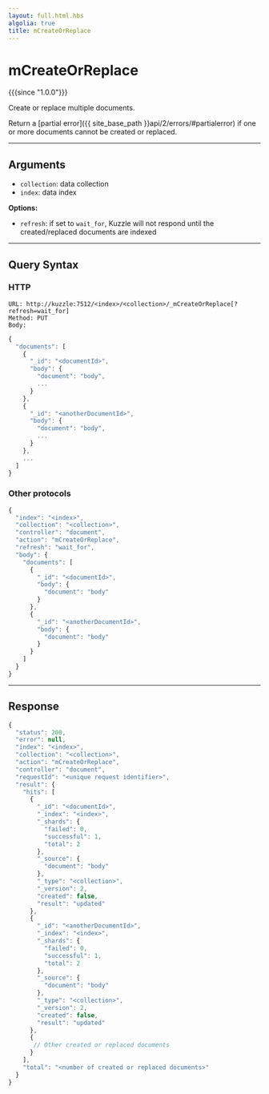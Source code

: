 ```yaml
---
layout: full.html.hbs
algolia: true
title: mCreateOrReplace
---
```


# mCreateOrReplace

{{{since "1.0.0"}}}

Create or replace multiple documents.

Return a [partial error]({{ site_base_path }}api/2/errors/#partialerror) if one or more documents cannot be created or replaced.

---

## Arguments

* `collection`: data collection
* `index`: data index

**Options:**

* `refresh`: if set to `wait_for`, Kuzzle will not respond until the created/replaced documents are indexed

---

## Query Syntax

### HTTP

```http
URL: http://kuzzle:7512/<index>/<collection>/_mCreateOrReplace[?refresh=wait_for]
Method: PUT  
Body:
```

```js
{
  "documents": [
    {
      "_id": "<documentId>", 
      "body": {
        "document": "body",
        ...
      }
    },
    {
      "_id": "<anotherDocumentId>",
      "body": {
        "document": "body",
        ...
      }
    },
    ...
  ]
}
```

### Other protocols

```js
{
  "index": "<index>",
  "collection": "<collection>",
  "controller": "document",
  "action": "mCreateOrReplace",
  "refresh": "wait_for",
  "body": {
    "documents": [
      {
        "_id": "<documentId>",
        "body": {
          "document": "body"
        }
      },
      {
        "_id": "<anotherDocumentId>",
        "body": {
          "document": "body"
        }
      }
    ]
  }
}
```

---

## Response

```javascript
{
  "status": 200,
  "error": null,
  "index": "<index>",
  "collection": "<collection>",
  "action": "mCreateOrReplace",
  "controller": "document",
  "requestId": "<unique request identifier>",
  "result": {
    "hits": [
      {
        "_id": "<documentId>",
        "_index": "<index>",
        "_shards": {
          "failed": 0,
          "successful": 1,
          "total": 2
        },
        "_source": {
          "document": "body"
        },
        "_type": "<collection>",
        "_version": 2,
        "created": false,
        "result": "updated"
      },
      {
        "_id": "<anotherDocumentId>",
        "_index": "<index>",
        "_shards": {
          "failed": 0,
          "successful": 1,
          "total": 2
        },
        "_source": {
          "document": "body"
        },
        "_type": "<collection>",
        "_version": 2,
        "created": false,
        "result": "updated"
      },
      {
       // Other created or replaced documents
      }
    ],
    "total": "<number of created or replaced documents>"
  }
}
```
